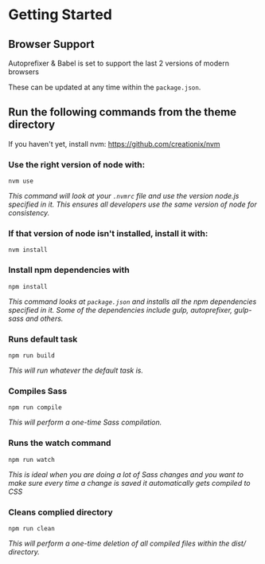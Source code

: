 # Getting Started

## Browser Support

Autoprefixer & Babel is set to support the last 2 versions of modern browsers

These can be updated at any time within the `package.json`.

## Run the following commands from the theme directory

If you haven't yet, install nvm:
https://github.com/creationix/nvm

### Use the right version of node with:

`nvm use`

_This command will look at your `.nvmrc` file and use the version node.js
specified in it. This ensures all developers use the same version of node for
consistency._

### If that version of node isn't installed, install it with:

`nvm install`

### Install npm dependencies with

`npm install`

_This command looks at `package.json` and installs all the npm dependencies
specified in it. Some of the dependencies include gulp, autoprefixer, gulp-sass
and others._

### Runs default task

`npm run build`

_This will run whatever the default task is._

### Compiles Sass

`npm run compile`

_This will perform a one-time Sass compilation._

### Runs the watch command

`npm run watch`

_This is ideal when you are doing a lot of Sass changes and you want to make
sure every time a change is saved it automatically gets compiled to CSS_

### Cleans complied directory

`npm run clean`

_This will perform a one-time deletion of all compiled files within the dist/
directory._
